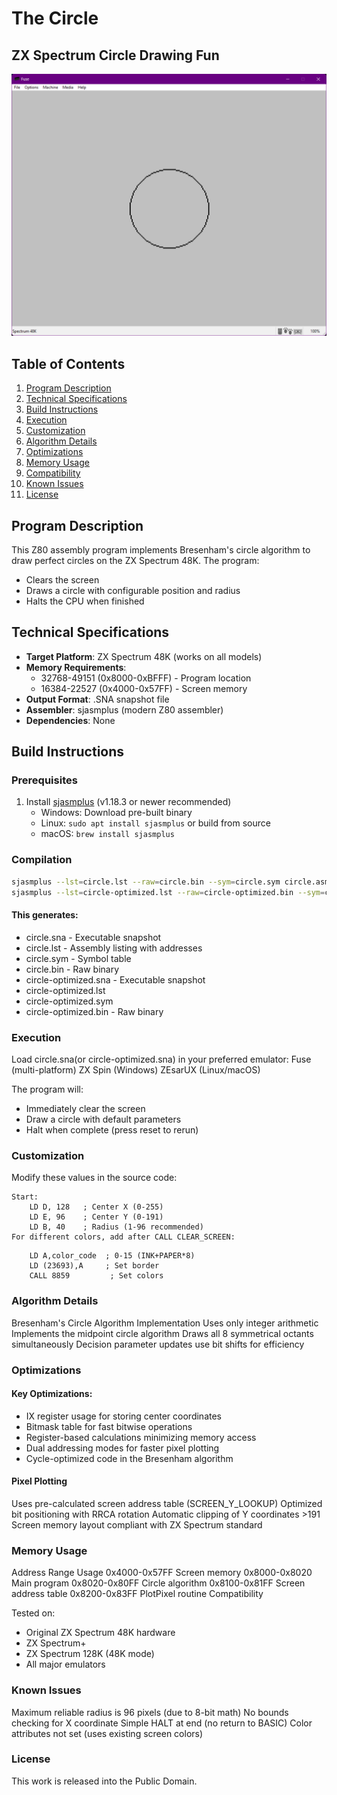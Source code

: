 # The Circle
## ZX Spectrum Circle Drawing Fun

![ZX Spectrum Screenshot](https://github.com/zstarczali/circle/raw/main/screenshot.png) 

## Table of Contents
1. [Program Description](#program-description)
2. [Technical Specifications](#technical-specifications)
3. [Build Instructions](#build-instructions)
4. [Execution](#execution)
5. [Customization](#customization)
6. [Algorithm Details](#algorithm-details)
7. [Optimizations](#optimizations)
8. [Memory Usage](#memory-usage)
9. [Compatibility](#compatibility)
10. [Known Issues](#known-issues)
11. [License](#license)

## Program Description

This Z80 assembly program implements Bresenham's circle algorithm to draw perfect circles on the ZX Spectrum 48K. The program:
- Clears the screen
- Draws a circle with configurable position and radius
- Halts the CPU when finished

## Technical Specifications

- **Target Platform**: ZX Spectrum 48K (works on all models)
- **Memory Requirements**: 
  - 32768-49151 (0x8000-0xBFFF) - Program location
  - 16384-22527 (0x4000-0x57FF) - Screen memory
- **Output Format**: .SNA snapshot file
- **Assembler**: sjasmplus (modern Z80 assembler)
- **Dependencies**: None

## Build Instructions

### Prerequisites
1. Install [sjasmplus](https://github.com/z00m128/sjasmplus) (v1.18.3 or newer recommended)
   - Windows: Download pre-built binary
   - Linux: `sudo apt install sjasmplus` or build from source
   - macOS: `brew install sjasmplus`

### Compilation
```bash
sjasmplus --lst=circle.lst --raw=circle.bin --sym=circle.sym circle.asm 
sjasmplus --lst=circle-optimized.lst --raw=circle-optimized.bin --sym=circle-optimized.sym circle-optimized.asm 
```
#### This generates:

  - circle.sna - Executable snapshot
  - circle.lst - Assembly listing with addresses
  - circle.sym - Symbol table
  - circle.bin - Raw binary
  - circle-optimized.sna - Executable snapshot
  - circle-optimized.lst
  - circle-optimized.sym
  - circle-optimized.bin - Raw binary

### Execution
  Load circle.sna(or circle-optimized.sna) in your preferred emulator:
  Fuse (multi-platform)
  ZX Spin (Windows)
  ZEsarUX (Linux/macOS)

The program will:

  - Immediately clear the screen
  - Draw a circle with default parameters
  - Halt when complete (press reset to rerun)

### Customization
Modify these values in the source code:

```assembly
Start:
    LD D, 128   ; Center X (0-255)
    LD E, 96    ; Center Y (0-191)
    LD B, 40    ; Radius (1-96 recommended)
For different colors, add after CALL CLEAR_SCREEN:
```
```assembly
    LD A,color_code  ; 0-15 (INK+PAPER*8)
    LD (23693),A     ; Set border
    CALL 8859         ; Set colors
```
### Algorithm Details
Bresenham's Circle Algorithm Implementation
Uses only integer arithmetic
Implements the midpoint circle algorithm
Draws all 8 symmetrical octants simultaneously
Decision parameter updates use bit shifts for efficiency

### Optimizations

#### Key Optimizations:

- IX register usage for storing center coordinates
- Bitmask table for fast bitwise operations
- Register-based calculations minimizing memory access
- Dual addressing modes for faster pixel plotting
- Cycle-optimized code in the Bresenham algorithm

#### Pixel Plotting
Uses pre-calculated screen address table (SCREEN_Y_LOOKUP)
Optimized bit positioning with RRCA rotation
Automatic clipping of Y coordinates >191
Screen memory layout compliant with ZX Spectrum standard

### Memory Usage
Address Range	Usage
0x4000-0x57FF	Screen memory
0x8000-0x8020	Main program
0x8020-0x80FF	Circle algorithm
0x8100-0x81FF	Screen address table
0x8200-0x83FF	PlotPixel routine
Compatibility

Tested on:
- Original ZX Spectrum 48K hardware
- ZX Spectrum+
- ZX Spectrum 128K (48K mode)
- All major emulators

### Known Issues
Maximum reliable radius is 96 pixels (due to 8-bit math)
No bounds checking for X coordinate
Simple HALT at end (no return to BASIC)
Color attributes not set (uses existing screen colors)
### License
This work is released into the Public Domain.
